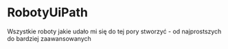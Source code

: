 # RobotyUiPath
 Wszystkie roboty jakie udało mi się do tej pory stworzyć - od najprostszych do bardziej zaawansowanych
